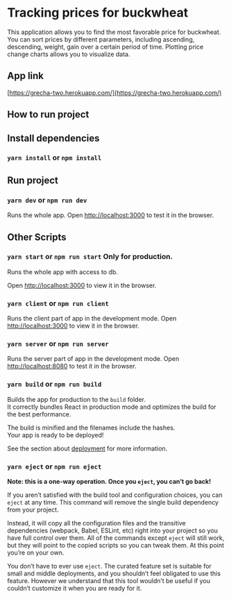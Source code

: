# Tracking prices for buckwheat

This application allows you to find the most favorable price for buckwheat.
You can sort prices by different parameters, including ascending, descending, weight, gain over a certain period of time.
Plotting price change charts allows you to visualize data.


## App link
[https://grecha-two.herokuapp.com/](https://grecha-two.herokuapp.com/)

## How to run project

## Install dependencies
### `yarn install` or `npm install` 

## Run project

### `yarn dev` or `npm run dev`

Runs the whole app.
Open [http://localhost:3000](http://localhost:3000) to test it in the browser.


## Other Scripts

### `yarn start` or `npm run start` Only for production. 
Runs the whole app with access to db.

Open [http://localhost:3000](http://localhost:3000) to view it in the browser.


### `yarn client` or `npm run client`

Runs the client part of app in the development mode.
Open [http://localhost:3000](http://localhost:3000) to view it in the browser.


### `yarn server` or `npm run server`

Runs the server part of app in the development mode.
Open [http://localhost:8080](http://localhost:8080) to test it in the browser.


### `yarn build` or `npm run build`

Builds the app for production to the `build` folder.\
It correctly bundles React in production mode and optimizes the build for the best performance.

The build is minified and the filenames include the hashes.\
Your app is ready to be deployed!

See the section about [deployment](https://facebook.github.io/create-react-app/docs/deployment) for more information.


### `yarn eject` or `npm run eject`

**Note: this is a one-way operation. Once you `eject`, you can’t go back!**

If you aren’t satisfied with the build tool and configuration choices, you can `eject` at any time. This command will remove the single build dependency from your project.

Instead, it will copy all the configuration files and the transitive dependencies (webpack, Babel, ESLint, etc) right into your project so you have full control over them. All of the commands except `eject` will still work, but they will point to the copied scripts so you can tweak them. At this point you’re on your own.

You don’t have to ever use `eject`. The curated feature set is suitable for small and middle deployments, and you shouldn’t feel obligated to use this feature. However we understand that this tool wouldn’t be useful if you couldn’t customize it when you are ready for it.
